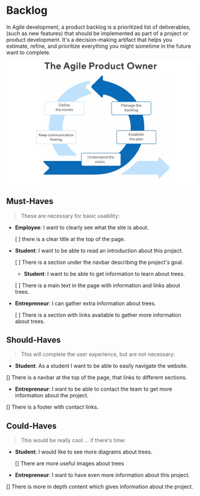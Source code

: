 # Backlog

In Agile development, a product backlog is a prioritized list of deliverables,
(such as new features) that should be implemented as part of a project or
product development. It's a decision-making artifact that helps you estimate,
refine, and prioritize everything you might sometime in the future want to
complete.

![agile](../images/agile.jpg)

## Must-Haves

> These are necessary for basic usability:

- **Employee**: I want to clearly see what the site is about.

  [ ] there is a clear title at the top of the page.

- **Student**: I want to be able to read an introduction about this project.

  [ ] There is a section under the navbar describing the project's goal.

  - **Student**: I want to be able to get information to learn about trees.

  [ ] There is a main text in the page with information and links about trees.

- **Entrepreneur**: I can gather extra information about trees.

  [ ] There is a section with links available to gather more information about
  trees.

## Should-Haves

> This will complete the user experience, but are not necessary:

- **Student**: As a student I want to be able to easily navigate the website.

[] There is a navbar at the top of the page, that links to different sections.

- **Entrepreneur**: I want to be able to contact the team to get more
  information about the project.

[] There is a footer with contact links.

## Could-Haves

> This would be really cool ... if there's time:

- **Student**: I would like to see more diagrams about trees.

  [] There are more useful images about trees

- **Entrepreneur**: I want to have even more information about this project.

[] There is more in depth content which gives information about the project.
